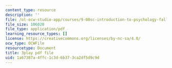 ```yaml
---
content_type: resource
description: ''
file: /ol-ocw-studio-app/courses/9-00sc-introduction-to-psychology-fall-2011/1a67387a4ffc1c3d6b373ca2df5d9c9d_MYMYXhR2Ppw.pdf
file_size: 106020
file_type: application/pdf
learning_resource_types: []
license: https://creativecommons.org/licenses/by-nc-sa/4.0/
ocw_type: OCWFile
resourcetype: Document
title: 3play pdf file
uid: 1a67387a-4ffc-1c3d-6b37-3ca2df5d9c9d
---
```

